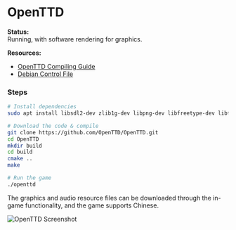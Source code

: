 # OpenTTD

**Status:**  
Running, with software rendering for graphics.

**Resources:**  
- [OpenTTD Compiling Guide](https://github.com/OpenTTD/OpenTTD/blob/master/COMPILING.md)
- [Debian Control File](https://salsa.debian.org/openttd-team/openttd/-/blob/master/debian/control)

### Steps
```bash
# Install dependencies
sudo apt install libsdl2-dev zlib1g-dev libpng-dev libfreetype-dev libfontconfig-dev libicu-dev liblzo2-dev liblzma-dev libfluidsynth-dev libopengl-dev grfcodec openttd-opengfx cmake

# Download the code & compile
git clone https://github.com/OpenTTD/OpenTTD.git
cd OpenTTD
mkdir build
cd build
cmake ..
make

# Run the game
./openttd
```

The graphics and audio resource files can be downloaded through the in-game functionality, and the game supports Chinese.

![OpenTTD Screenshot](images/openttd_1.png)
